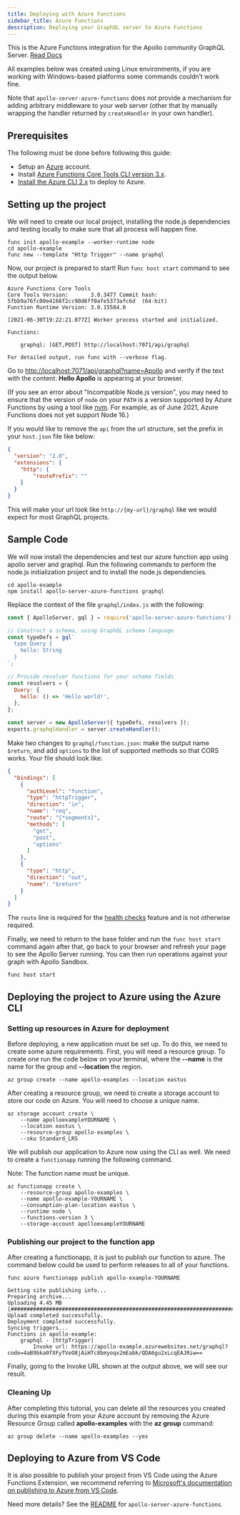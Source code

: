 ```yaml
---
title: Deploying with Azure Functions
sidebar_title: Azure Functions
description: Deploying your GraphQL server to Azure Functions
---
```

This is the Azure Functions integration for the Apollo community GraphQL Server. [Read Docs](https://www.npmjs.com/package/apollo-server-azure-functions)

All examples below was created using Linux environments, if you are working with Windows-based platforms some commands couldn’t work fine.

Note that `apollo-server-azure-functions` does not provide a mechanism for adding arbitrary middleware to your web server (other that by manually wrapping the handler returned by `createHandler` in your own handler).

## Prerequisites

The following must be done before following this guide:

- Setup an [Azure](https://azure.com) account.
- Install [Azure Functions Core Tools CLI version 3.x](https://docs.microsoft.com/en-us/azure/azure-functions/functions-run-local#v2).
- [Install the Azure CLI 2.x](https://docs.microsoft.com/en-us/cli/azure/install-azure-cli?view=azure-cli-latest) to deploy to Azure.

## Setting up the project

We will need to create our local project, installing the node.js dependencies and testing locally to make sure that all process will happen fine.

```shell
func init apollo-example --worker-runtime node
cd apollo-example
func new --template "Http Trigger" --name graphql
```

Now, our project is prepared to start! Run `func host start` command to see the output below.

```shell
Azure Functions Core Tools
Core Tools Version:       3.0.3477 Commit hash: 5fbb9a76fc00e4168f2cc90d6ff0afe5373afc6d  (64-bit)
Function Runtime Version: 3.0.15584.0

[2021-06-30T19:22:21.077Z] Worker process started and initialized.

Functions:

	graphql: [GET,POST] http://localhost:7071/api/graphql

For detailed output, run func with --verbose flag.
```

Go to [http://localhost:7071/api/graphql?name=Apollo](http://localhost:7071/api/graphql?name=Apollo) and verify if the text with the content: **Hello Apollo** is appearing at your browser.

(If you see an error about "Incompatible Node.js version", you may need to ensure that the version of `node` on your `PATH` is a version supported by Azure Functions by using a tool like [nvm](https://github.com/nvm-sh/nvm). For example, as of June 2021, Azure Functions does not yet support Node 16.)

If you would like to remove the `api` from the url structure, set the prefix in your `host.json` file like below:

```json
{
  "version": "2.0",
  "extensions": {
    "http": {
        "routePrefix": ""
    }
  }
}
```

This will make your url look like `http://{my-url}/graphql` like we would expect for most GraphQL projects.

## Sample Code

We will now install the dependencies and test our azure function app using apollo server and graphql. Run the following commands to perform the node.js initialization project and to install the node.js dependencies.

```shell
cd apollo-example
npm install apollo-server-azure-functions graphql
```

Replace the context of the file `graphql/index.js` with the following:

```javascript
const { ApolloServer, gql } = require('apollo-server-azure-functions');

// Construct a schema, using GraphQL schema language
const typeDefs = gql`
  type Query {
    hello: String
  }
`;

// Provide resolver functions for your schema fields
const resolvers = {
  Query: {
    hello: () => 'Hello world!',
  },
};

const server = new ApolloServer({ typeDefs, resolvers });
exports.graphqlHandler = server.createHandler();
```

Make two changes to `graphql/function.json`: make the output name `$return`, and add `options` to the list of supported methods so that CORS works. Your file should look like:

```json
{
  "bindings": [
    {
      "authLevel": "function",
      "type": "httpTrigger",
      "direction": "in",
      "name": "req",
      "route": "{*segments}",
      "methods": [
        "get",
        "post",
        "options"
      ]
    },
    {
      "type": "http",
      "direction": "out",
      "name": "$return"
    }
  ]
}
```

The `route` line is required for the [health checks](../monitoring/health-checks) feature and is not otherwise required.

Finally, we need to return to the base folder and run the `func host start` command again after that, go back to your browser and refresh your page to see the Apollo Server running. You can then run operations against your graph with Apollo Sandbox.

```shell
func host start
```


## Deploying the project to Azure using the Azure CLI

### Setting up resources in Azure for deployment

Before deploying, a new application must be set up. To do this, we need to create some azure requirements. First, you will need a resource group. To create one run the code below on your terminal, where the **--name** is the name for the group and **--location** the region.

```shell
az group create --name apollo-examples --location eastus
```

After creating a resource group, we need to create a storage account to store our code on Azure. You will need to choose a unique name.

```shell
az storage account create \
    --name apolloexampleYOURNAME \
    --location eastus \
    --resource-group apollo-examples \
    --sku Standard_LRS
```

We will publish our application to Azure now using the CLI as well. We need to create a `functionapp` running the following command.

Note: The function name must be unique.

```shell
az functionapp create \
    --resource-group apollo-examples \
    --name apollo-example-YOURNAME \
    --consumption-plan-location eastus \
    --runtime node \
    --functions-version 3 \
    --storage-account apolloexampleYOURNAME
```

### Publishing our project to the function app

After creating a functionapp, it is just to publish our function to azure. The command below could be used to perform releases to all of your functions.

```shell
func azure functionapp publish apollo-example-YOURNAME
```

```shell
Getting site publishing info...
Preparing archive...
Uploading 4.45 MB [###############################################################################]
Upload completed successfully.
Deployment completed successfully.
Syncing triggers...
Functions in apollo-example:
    graphql - [httpTrigger]
        Invoke url: https://apollo-example.azurewebsites.net/graphql?code=4aB9bka0fXFyTVeO8jAiHTc8bmyoqx2mEabk/QDA6gu2xLcqEAJRiw==
```

Finally, going to the Invoke URL shown at the output above, we will see our result.

### Cleaning Up

After completing this tutorial, you can delete all the resources you created during this example from your Azure account by removing the Azure Resource Group called **apollo-examples** with the **az group** command:

```shell
az group delete --name apollo-examples --yes
```

## Deploying to Azure from VS Code

It is also possible to publish your project from VS Code using the Azure Functions Extension, we recommend referring to [Microsoft's documentation on publishing to Azure from VS Code](https://docs.microsoft.com/en-us/azure/azure-functions/functions-create-first-function-vs-code#publish-the-project-to-azure).

Need more details? See the [README](https://www.npmjs.com/package/apollo-server-azure-functions) for `apollo-server-azure-functions`.
